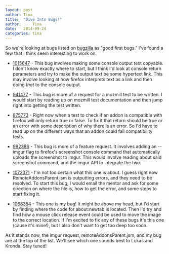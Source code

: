 ```yaml
---
layout: post
author: Tina
title:  "Dive Into Bugs!"
author:     Tina
date:   2014-09-24
categories: tina
---
```


So we're looking at bugs listed on [bugzilla](https://bugzilla.mozilla.org) as "good first bugs."
I've found a few that I think seem interesting to work on.

* [1015647](https://bugzilla.mozilla.org/show_bug.cgi?id=1015647) -
This bug involves making some console output text copyable.
I don't know exactly where to start, but I think I'd look at console return perameters and try to make the output text be some hypertext link.
This may involve looking at how firefox interprets text as a link and then doing *that* to the console output.

* [941477](https://bugzilla.mozilla.org/show_bug.cgi?id=941477) -
This bug is more of a request for a mozmill test to be written.
I would start by reading up on mozmill test documentation and then jump right into getting the test written.

* [875773](https://bugzilla.mozilla.org/show_bug.cgi?id=875773) -
Right now when a test to check if an addon is compatible with firefox will only return true or false.
To fix it that return should be true or an error with some description of why there is an error.
So I'd have to read up on the different ways that an addon could fail compatibility tests.

* [992386](https://bugzilla.mozilla.org/show_bug.cgi?id=992386) -
This bug is more of a feature request.
It involves adding an --imgur flag to firefox's screenshot console command that automatically uploads the screenshot to imgur.
This would involve reading about said screenshot command, and the imgur API to integrate the two.

* [1072371](https://bugzilla.mozilla.org/show_bug.cgi?id=1072371) -
I'm not too certain what this one is about.
I guess right now RemoteAddonsParent.jsm is outputting errors, and they need to be resolved.
To start this bug, I would email the mentor and ask for some direction on where the file is, how to get the error, and some steps to start fixing it.

* [1068354](https://bugzilla.mozilla.org/show_bug.cgi?id=1068354) -
This one is my bug!
It might be above my head, but I'd start by finding where the code for about:newtab is located.
Then I'd try and find how a mouse click release event could be used to move the image to the correct location.
If I'm excited to fix any of these bugs it's this one (cause it's mine!), but I also don't want to get too deep too soon.


As it stands now, the imgur request, remoteAddonsParent.jsm, and my bug are at the top of the list.
We'll see which one sounds best to Lukas and Kronda.
Stay tuned!
